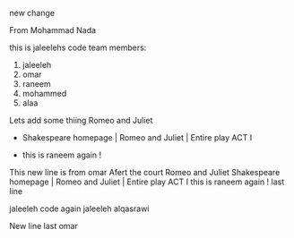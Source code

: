 new change

From Mohammad Nada


this is jaleelehs code 
team members:
1. jaleeleh
2. omar
3. raneem
4. mohammed
5. alaa

Lets add some thiing
Romeo and Juliet 

- Shakespeare homepage | Romeo and Juliet | Entire play ACT I 
  
- this is raneem again ! 

This new line is from omar Afert the court
Romeo and Juliet
Shakespeare homepage | Romeo and Juliet | Entire play
ACT I
this is raneem again ! 
last line

jaleeleh code again
jaleeleh alqasrawi

New line last omar
